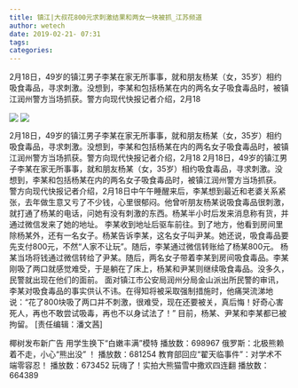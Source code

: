 ```yaml
---
title: 镇江|大叔花800元求刺激结果和两女一块被抓_江苏频道
author: wetech
date: 2019-02-21- 07:31
tags: 
categories: 
---
```

2月18日，49岁的镇江男子李某在家无所事事，就和朋友杨某（女，35岁）相约吸食毒品，寻求刺激。没想到，李某和包括杨某在内的两名女子吸食毒品时，被镇江润州警方当场抓获。警方向现代快报记者介绍，2月18
<!-- more -->
                
<img align="center" border="0" src="http://p0.ifengimg.com/a/2019_08/f07b2653422d499_size27_w600_h450.jpg" />
                
<img align="center" border="0" src="http://p2.ifengimg.com/a/2016/0810/204c433878d5cf9size1_w16_h16.png" />
                
            
2月18日，49岁的镇江男子李某在家无所事事，就和朋友杨某（女，35岁）相约吸食毒品，寻求刺激。没想到，李某和包括杨某在内的两名女子吸食毒品时，被镇江润州警方当场抓获。警方向现代快报记者介绍，2月18
2月18日，49岁的镇江男子李某在家无所事事，就和朋友杨某（女，35岁）相约吸食毒品，寻求刺激。没想到，李某和包括杨某在内的两名女子吸食毒品时，被镇江润州警方当场抓获。
警方向现代快报记者介绍，2月18日中午午睡醒来后，李某想到最近和老婆关系紧张，去年做生意又亏了不少钱，心里很郁闷。他曾听朋友杨某说吸食毒品很刺激，就打通了杨某的电话，问她有没有刺激的东西。杨某半小时后发来消息称有货，并通过微信发来了她的地址。
李某收到地址后驱车前往。到了地方，他看到房间里除杨某外，还有一名女子。杨某告诉李某，这名女子叫尹某。她还说，吸食毒品要先支付800元，不然“人家不让玩”。随后，李某通过微信转账给了杨某800元。
杨某当场将钱通过微信转给了尹某。随后，两名女子带着李某到房间吸食毒品。李某刚吸了两口就感觉难受，于是躺在了床上，杨某和尹某则继续吸食毒品。没多久，民警就出现在他们的面前。
面对镇江市公安局润州分局金山派出所民警的审讯，李某对吸食毒品的事实供认不讳。在得知将被采取强制措施时，他痛哭流涕地说：“花了800块吸了两口并不刺激，很难受，现在还要被关，真后悔！好奇心害死人，再也不敢尝试吸毒，再也不以身试法了！”
目前，杨某、尹某和李某都已被拘留。
[责任编辑：潘文茜]
            
椰树发布新广告 用学生换下“白嫩丰满”模特
播放数：698967
俄罗斯：北极熊赖着不走，小心“熊出没” ！
播放数：681254
教育部回应“翟天临事件”：对学术不端零容忍！
播放数：673452
玩嗨了！实拍大熊猫雪中撒欢四连翻
播放数：664389
